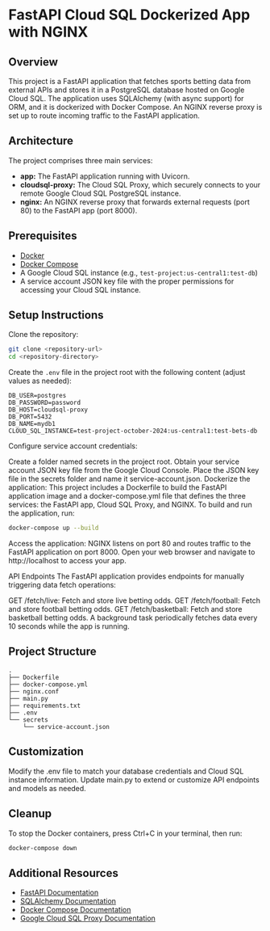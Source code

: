 # FastAPI Cloud SQL Dockerized App with NGINX
## Overview
This project is a FastAPI application that fetches sports betting data from external APIs and stores it in a PostgreSQL database hosted on Google Cloud SQL. The application uses SQLAlchemy (with async support) for ORM, and it is dockerized with Docker Compose. An NGINX reverse proxy is set up to route incoming traffic to the FastAPI application.
## Architecture
The project comprises three main services:
- **app:** The FastAPI application running with Uvicorn.
- **cloudsql-proxy:** The Cloud SQL Proxy, which securely connects to your remote Google Cloud SQL PostgreSQL instance.
- **nginx:** An NGINX reverse proxy that forwards external requests (port 80) to the FastAPI app (port 8000).
## Prerequisites
- [Docker](https://www.docker.com/get-started)
- [Docker Compose](https://docs.docker.com/compose/install/)
- A Google Cloud SQL instance (e.g., `test-project:us-central1:test-db`)
- A service account JSON key file with the proper permissions for accessing your Cloud SQL instance.
## Setup Instructions
Clone the repository:
```bash
git clone <repository-url>
cd <repository-directory>
````

Create the `.env` file in the project root with the following content (adjust values as needed):
```dotenv
DB_USER=postgres
DB_PASSWORD=password
DB_HOST=cloudsql-proxy
DB_PORT=5432
DB_NAME=mydb1
CLOUD_SQL_INSTANCE=test-project-october-2024:us-central1:test-bets-db
````

Configure service account credentials:

Create a folder named secrets in the project root.
Obtain your service account JSON key file from the Google Cloud Console.
Place the JSON key file in the secrets folder and name it service-account.json. Dockerize the application: This project includes a Dockerfile to build the FastAPI application image and a docker-compose.yml file that defines the three services: the FastAPI app, Cloud SQL Proxy, and NGINX. To build and run the application, run:
```bash
docker-compose up --build
````

Access the application: NGINX listens on port 80 and routes traffic to the FastAPI application on port 8000. Open your web browser and navigate to http://localhost to access your app.

API Endpoints
The FastAPI application provides endpoints for manually triggering data fetch operations:

GET /fetch/live: Fetch and store live betting odds.
GET /fetch/football: Fetch and store football betting odds.
GET /fetch/basketball: Fetch and store basketball betting odds. A background task periodically fetches data every 10 seconds while the app is running.


## Project Structure
```plaintext
.
├── Dockerfile
├── docker-compose.yml
├── nginx.conf
├── main.py
├── requirements.txt
├── .env
└── secrets
    └── service-account.json
````


## Customization
Modify the .env file to match your database credentials and Cloud SQL instance information. Update main.py to extend or customize API endpoints and models as needed.

## Cleanup
To stop the Docker containers, press Ctrl+C in your terminal, then run:
```bash
docker-compose down
````

## Additional Resources
- [FastAPI Documentation](https://fastapi.tiangolo.com/)
- [SQLAlchemy Documentation](https://docs.sqlalchemy.org/)
- [Docker Compose Documentation](https://docs.docker.com/compose/)
- [Google Cloud SQL Proxy Documentation](https://cloud.google.com/sql/docs/mysql/connect-admin-proxy)
